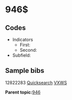# 946$

## Codes

-   Indicators
    -   First:
    -   Second:
-   Subfield:

## Sample bibs

12822283 [Quicksearch](https://search.library.yale.edu/catalog/12822283) [VXWS](http://prodorbis.library.yale.edu:7014/vxws/GetHoldingsService?bibId=12822283)

**Parent topic:**[946](../../tags/946/946.md)

